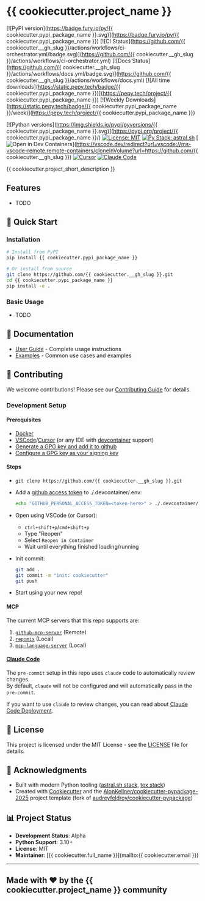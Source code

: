 # {{ cookiecutter.project_name }}

[![PyPI version](https://badge.fury.io/py/{{ cookiecutter.pypi_package_name }}.svg)](https://badge.fury.io/py/{{ cookiecutter.pypi_package_name }})
[![CI Status](https://github.com/{{ cookiecutter.__gh_slug }}/actions/workflows/ci-orchestrator.yml/badge.svg)](https://github.com/{{ cookiecutter.__gh_slug }}/actions/workflows/ci-orchestrator.yml)
[![Docs Status](https://github.com/{{ cookiecutter.__gh_slug }}/actions/workflows/docs.yml/badge.svg)](https://github.com/{{ cookiecutter.__gh_slug }}/actions/workflows/docs.yml)
[![All time downloads](https://static.pepy.tech/badge/{{ cookiecutter.pypi_package_name }})](https://pepy.tech/project/{{ cookiecutter.pypi_package_name }})
[![Weekly Downloads](https://static.pepy.tech/badge/{{ cookiecutter.pypi_package_name }}/week)](https://pepy.tech/project/{{ cookiecutter.pypi_package_name }})  

[![Python versions](https://img.shields.io/pypi/pyversions/{{ cookiecutter.pypi_package_name }}.svg)](https://pypi.org/project/{{ cookiecutter.pypi_package_name }}/)
[![License: MIT](https://img.shields.io/badge/License-MIT-yellow.svg)](https://opensource.org/licenses/MIT)
[![Py Stack: astral.sh](https://img.shields.io/badge/py%20stack-astral.sh-30173d.svg)](https://github.com/astral-sh)
[![Open in Dev Containers](https://img.shields.io/static/v1?label=devcontainer&message=Open&color=blue)](https://vscode.dev/redirect?url=vscode://ms-vscode-remote.remote-containers/cloneInVolume?url=https://github.com/{{ cookiecutter.__gh_slug }})
[![Cursor](https://img.shields.io/static/v1?label=-&message=Cursor&color=black)](https://cursor.com/downloads)
[![Claude Code](https://img.shields.io/static/v1?label=-&message=Claude%20Code&color=d77253)](https://www.anthropic.com/claude-code)

{{ cookiecutter.project_short_description }}

## Features

* TODO

## 🚀 Quick Start

### Installation

```bash
# Install from PyPI
pip install {{ cookiecutter.pypi_package_name }}

# Or install from source
git clone https://github.com/{{ cookiecutter.__gh_slug }}.git
cd {{ cookiecutter.pypi_package_name }}
pip install -e .
```

### Basic Usage

* TODO

## 📖 Documentation

* [User Guide](docs/user-guide.md) - Complete usage instructions
* [Examples](docs/examples.md) - Common use cases and examples

## 🤝 Contributing

We welcome contributions! Please see our
[Contributing Guide](CONTRIBUTING.md) for details.

### Development Setup

#### Prerequisites
* [Docker](https://www.docker.com/get-started/)
* [VSCode](https://code.visualstudio.com/download)/[Cursor](https://cursor.com/downloads) (or any IDE with [devcontainer](https://code.visualstudio.com/docs/devcontainers/containers) support)
* [Generate a GPG key and add it to github](https://docs.github.com/en/authentication/managing-commit-signature-verification/generating-a-new-gpg-key)
* [Configure a GPG key as your signing key](https://docs.github.com/en/authentication/managing-commit-signature-verification/telling-git-about-your-signing-key)

#### Steps

* `git clone https://github.com/{{ cookiecutter.__gh_slug }}.git`
* Add a [github access token](https://github.com/settings/personal-access-tokens) to ./.devcontainer/.env:

  ```bash
  echo "GITHUB_PERSONAL_ACCESS_TOKEN=<token-here>" > ./.devcontainer/.env
  ```

* Open using VSCode (or Cursor):
  * `ctrl+shift+p`/`cmd+shift+p`
  * Type "Reopen"
  * Select `Reopen in Container`
  * Wait until everything finished loading/running

* Init commit:

  ```bash
  git add .
  git commit -m "init: cookiecutter"
  git push
  ```

* Start using your new repo!

#### MCP

The current MCP servers that this repo supports are:
1. [`github-mcp-server`](https://github.com/github/github-mcp-server) (Remote)
2. [`repomix`](https://github.com/yamadashy/repomix) (Local)
3. [`mcp-language-server`](https://github.com/isaacphi/mcp-language-server) (Local)

#### [Claude Code](https://www.anthropic.com/claude-code)

The `pre-commit` setup in this repo uses `claude` code to
automatically review changes.  
By default, `claude` will not be configured and will automatically
pass in the `pre-commit`.  

If you want to use `claude` to review changes, you can read about
[Claude Code Deployment](https://docs.anthropic.com/en/docs/claude-code/third-party-integrations).

## 📝 License

This project is licensed under the MIT License - see the
[LICENSE](LICENSE) file for details.

## 🙏 Acknowledgments

* Built with modern Python tooling ([astral.sh stack](https://github.com/astral-sh), [tox stack](https://github.com/tox-dev))
* Created with [Cookiecutter](https://github.com/cookiecutter/cookiecutter) and
  the [AlonKellner/cookiecutter-pypackage-2025](https://github.com/AlonKellner/cookiecutter-pypackage-2025) project
  template (fork of [audreyfeldroy/cookiecutter-pypackage](https://github.com/audreyfeldroy/cookiecutter-pypackage))

## 📊 Project Status

* **Development Status**: Alpha
* **Python Support**: 3.10+
* **License**: MIT
* **Maintainer**: [{{ cookiecutter.full_name }}](mailto:{{ cookiecutter.email }})

---

## Made with ❤️ by the {{ cookiecutter.project_name }} community
